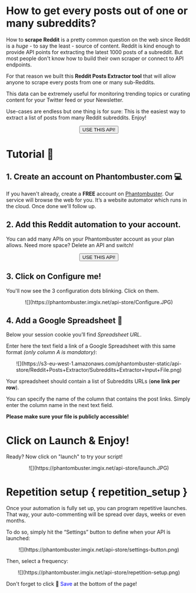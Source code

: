 # How to get every posts out of one or many subreddits?

How to **scrape Reddit** is a pretty common question on the web since Reddit is a *huge* - to say the least - source of content. Reddit is kind enough to provide API points for extracting the latest 1000 posts of a subreddit. But most people don't know how to build their own scraper or connect to API endpoints.

For that reason we built this **Reddit Posts Extractor tool** that will allow anyone to scrape every posts from one or many sub-Reddits.

This data can be extremely useful for monitoring trending topics or curating content for your Twitter feed or your Newsletter. 

Use-cases are endless but one thing is for sure: This is the easiest way to extract a list of posts from many Reddit subreddits. Enjoy!

<center><button type="button" class="btn btn-warning callToAction" onclick="useThisApi()">USE THIS API!</button></center>

# Tutorial 🚀

## 1. Create an account on Phantombuster.com 💻
If you haven't already, create a **FREE** account on [Phantombuster](https://phantombuster.com/register). Our service will browse the web for you. It’s a website automator which runs in the cloud. Once done we'll follow up.


## 2. Add this Reddit automation to your account.
You can add many APIs on your Phantombuster account as your plan allows. Need more space? Delete an API and switch!

<center><button type="button" class="btn btn-warning callToAction" onclick="useThisApi()">USE THIS API!</button></center>


## 3. Click on Configure me!
You'll now see the 3 configuration dots blinking. Click on them.

<center>![](https://phantombuster.imgix.net/api-store/Configure.JPG)</center>

## 4. Add a Google Spreadsheet 📑
Below your session cookie you’ll find _Spreadsheet URL_.

Enter here the text field a link of a Google Spreadsheet with this same format _(only column A is mandatory)_:
<center>![](https://s3-eu-west-1.amazonaws.com/phantombuster-static/api-store/Reddit+Posts+Extractor/Subreddits+Extractor+Input+File.png)</center>

Your spreadsheet should contain a list of Subreddits URLs (**one link per row**).

You can specify the name of the column that contains the post links. Simply enter the column name in the next text field.

**Please make sure your file is publicly accessible!**

# Click on Launch & Enjoy!

Ready? Now click on "launch" to try your script!

<center>![](https://phantombuster.imgix.net/api-store/launch.JPG)</center>

# Repetition setup { repetition_setup }

Once your automation is fully set up, you can program repetitive launches. That way, your auto-commenting will be spread over days, weeks or even months. 

To do so, simply hit the “Settings” button to define when your API is launched:

<center>![](https://phantombuster.imgix.net/api-store/settings-button.png)</center>

Then, select a frequency:

<center>![](https://phantombuster.imgix.net/api-store/repetition-setup.png)</center>

Don't forget to click 💾 <span style="color:blue">Save</span> at the bottom of the page!